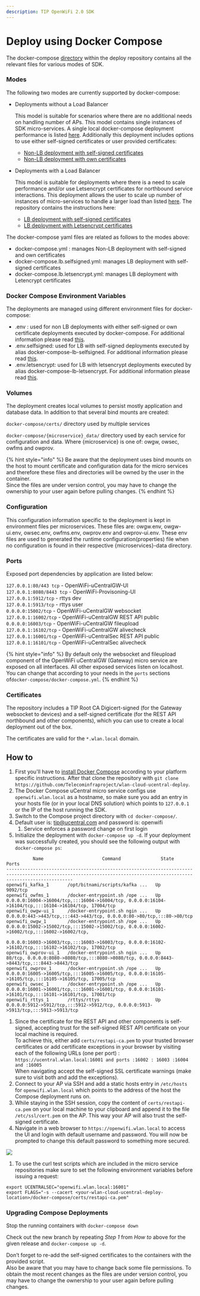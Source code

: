 ```yaml
---
description: TIP OpenWiFi 2.0 SDK
---
```


# Deploy using Docker Compose

The docker-compose  [directory](https://github.com/Telecominfraproject/wlan-cloud-ucentral-deploy/tree/release/v2.4.0/docker-compose) within the deploy repository contains all the relevant files for various modes of SDK.&#x20;

### Modes&#x20;

The following two modes are currently supported by docker-compose:

*   Deployments without a Load Balancer

    This model is suitable for scenarios where there are no additional needs on handling number of APs. This model contains single instances of SDK micro-services. A single local docker-compose deployment performance is listed [here](../performance/sdk.md). Additionally this deployment includes options to use either self-signed certificates or user provided certificates: &#x20;

    * [Non-LB deployment with self-signed certificates](https://github.com/Telecominfraproject/wlan-cloud-ucentral-deploy/tree/release/v2.4.0/docker-compose#non-lb-deployment-with-self-signed-certificates)
    * [Non-LB deployment with own certificates](https://github.com/Telecominfraproject/wlan-cloud-ucentral-deploy/tree/release/v2.4.0/docker-compose#non-lb-deployment-with-own-certificates)
*   Deployments with a Load Balancer

    This model is suitable for deployments where there is a need to scale performance and/or use Letsencrypt certificates for northbound service interactions. This deployment allows the user to scale up number of instances of micro-services to handle a larger load than listed [here](../performance/sdk.md).  The repository contains the instructions here:&#x20;

    * [LB deployment with self-signed certificates](https://github.com/Telecominfraproject/wlan-cloud-ucentral-deploy/tree/release/v2.4.0/docker-compose#lb-deployment-with-self-signed-certificates)
    * [LB deployment with Letsencrypt certificates](https://github.com/Telecominfraproject/wlan-cloud-ucentral-deploy/tree/release/v2.4.0/docker-compose#lb-deployment-with-letsencrypt-certificates)

&#x20;The  docker-compose yaml files are related as follows to the modes above:

* docker-compose.yml : manages Non-LB deployment with self-signed and own certificates
* docker-compose.lb.selfsigned.yml: manages LB deployment with self-signed certificates
* docker-compose.lb.letsencrypt.yml: manages LB deployment with Letencrypt certificates

### Docker Compose Environment Variables

The deployments are managed using different environment files for docker-compose:

* .env : used for non LB deployments with either self-signed or own certificate deployments executed by docker-compose. For additional information please read [this](https://github.com/Telecominfraproject/wlan-cloud-ucentral-deploy/tree/main/docker-compose#non-lb-deployment-with-self-signed-certificates).
* .env.selfsigned: used for LB with self-signed deployments executed by alias docker-compose-lb-selfsigned. For additional information please read [this](https://github.com/Telecominfraproject/wlan-cloud-ucentral-deploy/tree/main/docker-compose#lb-deployment-with-self-signed-certificates).
* .env.letsencrypt: used for LB with letsencrypt deployments executed by alias docker-compose-lb-letsencrypt. For additional information please read [this](https://github.com/Telecominfraproject/wlan-cloud-ucentral-deploy/tree/main/docker-compose#lb-deployment-with-letsencrypt-certificates).

### Volumes

The deployment creates local volumes to persist mostly application and database data. In addition to that several bind mounts are created:

`docker-compose/certs/` directory used by multiple services

`docker-compose/{microservice}_data/` directory used by each service for configuration and data. Where {microservice} is one of: owgw, owsec, owfms and owprov.&#x20;

{% hint style="info" %}
Be aware that the deployment uses bind mounts on the host to mount certificate and configuration data for the micro services and therefore these files and directories will be owned by the user in the container.\
Since the files are under version control, you may have to change the ownership to your user again before pulling changes.
{% endhint %}

### Configuration

This configuration information specific to the deployment is kept in environment files per microservices. These files are: owgw.env, owgw-ui.env, owsec.env, owfms.env, owprov.env and owprov-ui.env. These env files are used to generated the runtime configuration(properties) file when no configuration is found in their respective {microservices}-data directory. &#x20;

### Ports

Exposed port dependencies by application are listed below:

`127.0.0.1:80/443 tcp` - OpenWiFi-uCentralGW-UI\
`127.0.0.1:8080/8443 tcp` - OpenWiFi-Provisoning-UI\
`127.0.0.1:5912/tcp` - rttys dev\
`127.0.0.1:5913/tcp` - rttys user\
`0.0.0.0:15002/tcp` - OpenWiFi-uCentralGW websocket\
`127.0.0.1:16002/tcp` - OpenWiFi-uCentralGW REST API public\
`0.0.0.0:16003/tcp` - OpenWiFi-uCentralGW fileupload\
`127.0.0.1:16102/tcp` - OpenWiFi-uCentralGW alivecheck\
`127.0.0.1:16001/tcp` - OpenWiFi-uCentralSec REST API public\
`127.0.0.1:16101/tcp` - OpenWiFi-uCentralSec alivecheck

{% hint style="info" %}
By default only the websocket and fileupload component of the OpenWiFi uCentralGW (Gateway) micro service are exposed on all interfaces. All other exposed services listen on localhost. You can change that according to your needs in the `ports` sections of`docker-compose/docker-compose.yml`.
{% endhint %}

### Certificates

The repository includes a TIP Root CA Digicert-signed (for the Gateway websocket to devices) and a self-signed certificate (for the REST API northbound and other components), which you can use to create a local deployment out of the box.

The certificates are valid for the `*.wlan.local` domain.

## How to

1. First you'll have to [install Docker Compose](https://docs.docker.com/compose/install/) according to your platform specific instructions. After that clone the repository with `git clone https://github.com/Telecominfraproject/wlan-cloud-ucentral-deploy`. &#x20;
2. The Docker Compose uCentral micro service configs use `openwifi.wlan.local` as a hostname, so make sure you add an entry in your hosts file (or in your local DNS solution) which points to `127.0.0.1` or the IP of the host running the SDK. &#x20;
3. Switch to the Compose project directory with `cd docker-compose/`. &#x20;
4. Default user is: tip@ucentral.com and password is: openwifi&#x20;
   1. Service enforces a password change on first login
5. Initialize the deployment with `docker-compose up -d`. If your deployment was successfully created, you should see the following output with `docker-compose ps`:

```
          Name                      Command               State                                                   Ports
---------------------------------------------------------------------------------------------------------------------------------------------------------------------
openwifi_kafka_1       /opt/bitnami/scripts/kafka ...   Up      9092/tcp
openwifi_owfms_1       /docker-entrypoint.sh /ope ...   Up      0.0.0.0:16004->16004/tcp,:::16004->16004/tcp, 0.0.0.0:16104->16104/tcp,:::16104->16104/tcp, 17004/tcp
openwifi_owgw-ui_1     /docker-entrypoint.sh ngin ...   Up      0.0.0.0:443->443/tcp,:::443->443/tcp, 0.0.0.0:80->80/tcp,:::80->80/tcp
openwifi_owgw_1        /docker-entrypoint.sh /ope ...   Up      0.0.0.0:15002->15002/tcp,:::15002->15002/tcp, 0.0.0.0:16002->16002/tcp,:::16002->16002/tcp,
                                                                0.0.0.0:16003->16003/tcp,:::16003->16003/tcp, 0.0.0.0:16102->16102/tcp,:::16102->16102/tcp, 17002/tcp
openwifi_owprov-ui_1   /docker-entrypoint.sh ngin ...   Up      80/tcp, 0.0.0.0:8080->8080/tcp,:::8080->8080/tcp, 0.0.0.0:8443->8443/tcp,:::8443->8443/tcp
openwifi_owprov_1      /docker-entrypoint.sh /ope ...   Up      0.0.0.0:16005->16005/tcp,:::16005->16005/tcp, 0.0.0.0:16105->16105/tcp,:::16105->16105/tcp, 17005/tcp
openwifi_owsec_1       /docker-entrypoint.sh /ope ...   Up      0.0.0.0:16001->16001/tcp,:::16001->16001/tcp, 0.0.0.0:16101->16101/tcp,:::16101->16101/tcp, 17001/tcp
openwifi_rttys_1       /rttys/rttys                     Up      0.0.0.0:5912->5912/tcp,:::5912->5912/tcp, 0.0.0.0:5913->5913/tcp,:::5913->5913/tcp
```

1. Since the certificate for the REST API and other components is self-signed, accepting trust for the self-signed REST API certificate on your local machine is required. \
   To achieve this, either add `certs/restapi-ca.pem` to your trusted browser certificates or add certificate exceptions in your browser by visiting each of the following URLs (one per port) : \
   `https://ucentral.wlan.local:16001 and ports :16002 : 16003 :16004 and :16005` \
   When navigating accept the self-signed SSL certificate warnings (make sure to visit both and add the exceptions).
2. Connect to your AP via SSH and add a static hosts entry in `/etc/hosts` for `openwifi.wlan.local` which points to the address of the host the Compose deployment runs on.
3. While staying in the SSH session, copy the content of `certs/restapi-ca.pem` on your local machine to your clipboard and append it to the file `/etc/ssl/cert.pem` on the AP. This way your AP will also trust the self-signed certificate. &#x20;
4. Navigate in a web browser to `https://openwifi.wlan.local` to access the UI and login with default username and password. You will now be prompted to change this default password to something more secured. &#x20;

![
](<../.gitbook/assets/Screen Shot 2021-12-08 at 2.14.02 PM.png>)

1. To use the curl test scripts which are included in the  micro service repositories make sure to set the following environment variables before issuing a request:

```
export UCENTRALSEC="openwifi.wlan.local:16001"
export FLAGS="-s --cacert <your-wlan-cloud-ucentral-deploy-location>/docker-compose/certs/restapi-ca.pem"
```

### Upgrading Compose Deployments

Stop the running containers with `docker-compose down`

Check out the new branch by repeating _Step 1_ from _How to_ above for the given release and `docker-compose up -d`.

Don’t forget to re-add the self-signed certificates to the containers with the provided script.\
Also be aware that you may have to change back some file permissions. To obtain the most recent changes as the files are under version control, you may have to change the ownership to your user again before pulling changes.
